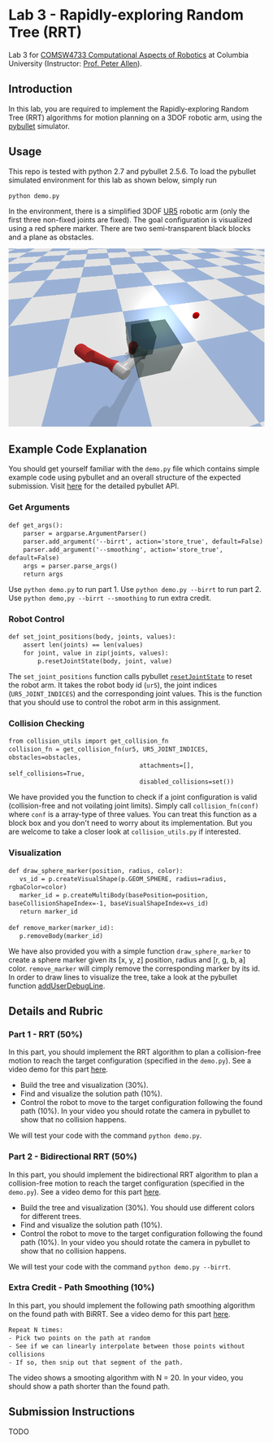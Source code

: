 # Lab 3 - Rapidly-exploring Random Tree (RRT)
Lab 3 for [COMSW4733 Computational Aspects of Robotics](https://www.cs.columbia.edu/~allen/F19/) at Columbia University (Instructor: [Prof. Peter Allen](http://www.cs.columbia.edu/~allen/)).

## Introduction
In this lab, you are required to implement the Rapidly-exploring Random Tree (RRT) algorithms for motion planning on a 3DOF robotic arm, using the [pybullet](https://pybullet.org/wordpress/) simulator.

## Usage
This repo is tested with python 2.7 and pybullet 2.5.6. To load the pybullet simulated environment for this lab as shown below, simply run

```
python demo.py
```

In the environment, there is a simplified 3DOF [UR5](https://www.universal-robots.com/products/ur5-robot/?gclid=EAIaIQobChMIu9ny1NOU5QIVhJ6fCh0DKAIMEAAYASAAEgJWuvD_BwE) robotic arm (only the first three non-fixed joints are fixed). The goal configuration is visualized using a red sphere marker. There are two semi-transparent black blocks and a plane as obstacles.

<p align="center">
  <img src="environment.png", height="350">
</p>



## Example Code Explanation

You should get yourself familiar with the `demo.py` file which contains simple example code using pybullet and an overall structure of the expected submission. Visit [here](https://pythonhosted.org/pybullet/) for the detailed pybullet API.


### Get Arguments
```
def get_args():
    parser = argparse.ArgumentParser()
    parser.add_argument('--birrt', action='store_true', default=False)
    parser.add_argument('--smoothing', action='store_true', default=False)
    args = parser.parse_args()
    return args
```
Use `python demo.py` to run part 1.
Use `python demo.py --birrt` to run part 2.
Use `python demo,py --birrt --smoothing` to run extra credit.

### Robot Control
```
def set_joint_positions(body, joints, values):
    assert len(joints) == len(values)
    for joint, value in zip(joints, values):
        p.resetJointState(body, joint, value)
```
The `set_joint_positions` function calls pybullet [`resetJointState`](https://docs.google.com/document/d/10sXEhzFRSnvFcl3XxNGhnD4N2SedqwdAvK3dsihxVUA/edit#heading=h.p3s2oveabizm) to reset the robot arm. It takes the robot body id (`ur5`), the joint indices (`UR5_JOINT_INDICES`) and the corresponding joint values. This is the function that you should use to control the robot arm in this assignment.

### Collision Checking
```
from collision_utils import get_collision_fn
collision_fn = get_collision_fn(ur5, UR5_JOINT_INDICES, obstacles=obstacles,
                                    attachments=[], self_collisions=True,
                                    disabled_collisions=set())
```
We have provided you the function to check if a joint configuration is valid (collision-free and not voilating joint limits). Simply call `collision_fn(conf)` where `conf` is a array-type of three values. You can treat this function as a block box and you don't need to worry about its implementation. But you are welcome to take a closer look at `collision_utils.py` if interested.

### Visualization
```
def draw_sphere_marker(position, radius, color):
   vs_id = p.createVisualShape(p.GEOM_SPHERE, radius=radius, rgbaColor=color)
   marker_id = p.createMultiBody(basePosition=position, baseCollisionShapeIndex=-1, baseVisualShapeIndex=vs_id)
   return marker_id

def remove_marker(marker_id):
   p.removeBody(marker_id)
```
We have also provided you with a simple function `draw_sphere_marker` to create a sphere marker given its [x, y, z] position, radius and [r, g, b, a] color. `remove_marker` will cimply remove the corresponding marker by its id. In order to draw lines to visualize the tree, take a look at the pybullet function [addUserDebugLine](https://docs.google.com/document/d/10sXEhzFRSnvFcl3XxNGhnD4N2SedqwdAvK3dsihxVUA/edit#heading=h.i3ffpefe7f3).

## Details and Rubric
### Part 1 - RRT (50%)
In this part, you should implement the RRT algorithm to plan a collision-free motion to reach the target configuration (specified in the `demo.py`). See a video demo for this part [here](https://youtu.be/o-RCIhsLmqw). 

- Build the tree and visualization (30%). 
- Find and visualize the solution path (10%).
- Control the robot to move to the target configuration following the found path (10%). In your video you should rotate the camera in pybullet to show that no collision happens.

We will test your code with the command `python demo.py`.

### Part 2 - Bidirectional RRT (50%)
In this part, you should implement the bidirectional RRT algorithm to plan a collision-free motion to reach the target configuration (specified in the `demo.py`). See a video demo for this part [here](https://youtu.be/4nFmFcLg5RQ).

- Build the tree and visualization (30%). You should use different colors for different trees.
- Find and visualize the solution path (10%).
- Control the robot to move to the target configuration following the found path (10%). In your video you should rotate the camera in pybullet to show that no collision happens.

We will test your code with the command `python demo.py --birrt`.

### Extra Credit - Path Smoothing (10%)
In this part, you should implement the following path smoothing algorithm on the found path with BiRRT. See a video demo for this part [here](https://youtu.be/ZaWURj-lgkQ).

```
Repeat N times:
- Pick two points on the path at random
- See if we can linearly interpolate between those points without collisions
- If so, then snip out that segment of the path.
```

The video shows a smooting algorithm with N = 20. In your video, you should show a path shorter than the found path.

## Submission Instructions
TODO